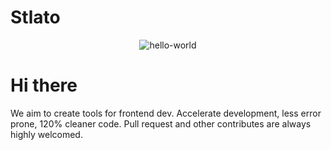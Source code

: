 # Stlato

<div align="center">

![hello-world](https://storage.googleapis.com/zenn-user-upload/fef9ce08dbfe-20230531.png)

</div>

# Hi there

We aim to create tools for frontend dev.
Accelerate development, less error prone, 120% cleaner code.
Pull request and other contributes are always highly welcomed.

